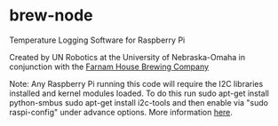 # brew-node
Temperature Logging Software for Raspberry Pi

Created by UN Robotics at the University of Nebraska-Omaha in conjunction with the [Farnam House Brewing Company](http://www.farnamhousebrewing.com)

Note: Any Raspberry Pi running this code will require the I2C libraries installed and kernel modules loaded. To do this run
sudo apt-get install python-smbus
sudo apt-get install i2c-tools
and then enable via "sudo raspi-config" under advance options. More information [here](https://learn.adafruit.com/adafruits-raspberry-pi-lesson-4-gpio-setup/configuring-i2c).
